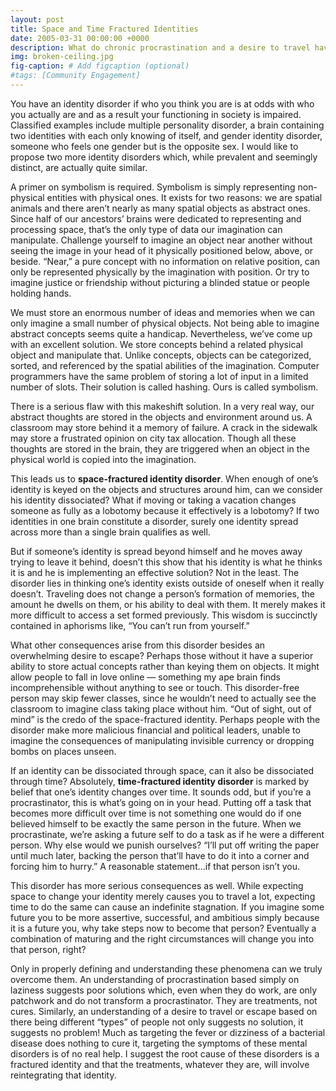 ```yaml
---
layout: post
title: Space and Time Fractured Identities
date: 2005-03-31 00:00:00 +0000
description: What do chronic procrastination and a desire to travel have in common?
img: broken-ceiling.jpg
fig-caption: # Add figcaption (optional)
#tags: [Community Engagement]
---
```

You have an identity disorder if who you think you are is at odds with who you actually are and as a result your functioning in society is impaired. Classified examples include multiple personality disorder, a brain containing two identities with each only knowing of itself, and gender identity disorder, someone who feels one gender but is the opposite sex. I would like to propose two more identity disorders which, while prevalent and seemingly distinct, are actually quite similar.

A primer on symbolism is required. Symbolism is simply representing non-physical entities with physical ones. It exists for two reasons: we are spatial animals and there aren’t nearly as many spatial objects as abstract ones. Since half of our ancestors’ brains were dedicated to representing and processing space, that’s the only type of data our imagination can manipulate. Challenge yourself to imagine an object near another without seeing the image in your head of it physically positioned below, above, or beside. “Near,” a pure concept with no information on relative position, can only be represented physically by the imagination with position. Or try to imagine justice or friendship without picturing a blinded statue or people holding hands.

We must store an enormous number of ideas and memories when we can only imagine a small number of physical objects. Not being able to imagine abstract concepts seems quite a handicap. Nevertheless, we’ve come up with an excellent solution. We store concepts behind a related physical object and manipulate that. Unlike concepts, objects can be categorized, sorted, and referenced by the spatial abilities of the imagination. Computer programmers have the same problem of storing a lot of input in a limited number of slots. Their solution is called hashing. Ours is called symbolism.

There is a serious flaw with this makeshift solution. In a very real way, our abstract thoughts are stored in the objects and environment around us. A classroom may store behind it a memory of failure. A crack in the sidewalk may store a frustrated opinion on city tax allocation. Though all these thoughts are stored in the brain, they are triggered when an object in the physical world is copied into the imagination.

This leads us to **space-fractured identity disorder**. When enough of one’s identity is keyed on the objects and structures around him, can we consider his identity dissociated? What if moving or taking a vacation changes someone as fully as a lobotomy because it effectively is a lobotomy? If two identities in one brain constitute a disorder, surely one identity spread across more than a single brain qualifies as well.

But if someone’s identity is spread beyond himself and he moves away trying to leave it behind, doesn’t this show that his identity is what he thinks it is and he is implementing an effective solution? Not in the least. The disorder lies in thinking one’s identity exists outside of oneself when it really doesn’t. Traveling does not change a person’s formation of memories, the amount he dwells on them, or his ability to deal with them. It merely makes it more difficult to access a set formed previously. This wisdom is succinctly contained in aphorisms like, “You can’t run from yourself.”

What other consequences arise from this disorder besides an overwhelming desire to escape? Perhaps those without it have a superior ability to store actual concepts rather than keying them on objects. It might allow people to fall in love online — something my ape brain finds incomprehensible without anything to see or touch. This disorder-free person may skip fewer classes, since he wouldn’t need to actually see the classroom to imagine class taking place without him. “Out of sight, out of mind” is the credo of the space-fractured identity. Perhaps people with the disorder make more malicious financial and political leaders, unable to imagine the consequences of manipulating invisible currency or dropping bombs on places unseen.

If an identity can be dissociated through space, can it also be dissociated through time? Absolutely, **time-fractured identity disorder** is marked by belief that one’s identity changes over time. It sounds odd, but if you’re a procrastinator, this is what’s going on in your head. Putting off a task that becomes more difficult over time is not something one would do if one believed himself to be exactly the same person in the future. When we procrastinate, we’re asking a future self to do a task as if he were a different person. Why else would we punish ourselves? “I’ll put off writing the paper until much later, backing the person that’ll have to do it into a corner and forcing him to hurry.” A reasonable statement…if that person isn’t you.

This disorder has more serious consequences as well. While expecting space to change your identity merely causes you to travel a lot, expecting time to do the same can cause an indefinite stagnation. If you imagine some future you to be more assertive, successful, and ambitious simply because it is a future you, why take steps now to become that person? Eventually a combination of maturing and the right circumstances will change you into that person, right?

Only in properly defining and understanding these phenomena can we truly overcome them. An understanding of procrastination based simply on laziness suggests poor solutions which, even when they do work, are only patchwork and do not transform a procrastinator. They are treatments, not cures. Similarly, an understanding of a desire to travel or escape based on there being different “types” of people not only suggests no solution, it suggests no problem! Much as targeting the fever or dizziness of a bacterial disease does nothing to cure it, targeting the symptoms of these mental disorders is of no real help. I suggest the root cause of these disorders is a fractured identity and that the treatments, whatever they are, will involve reintegrating that identity.